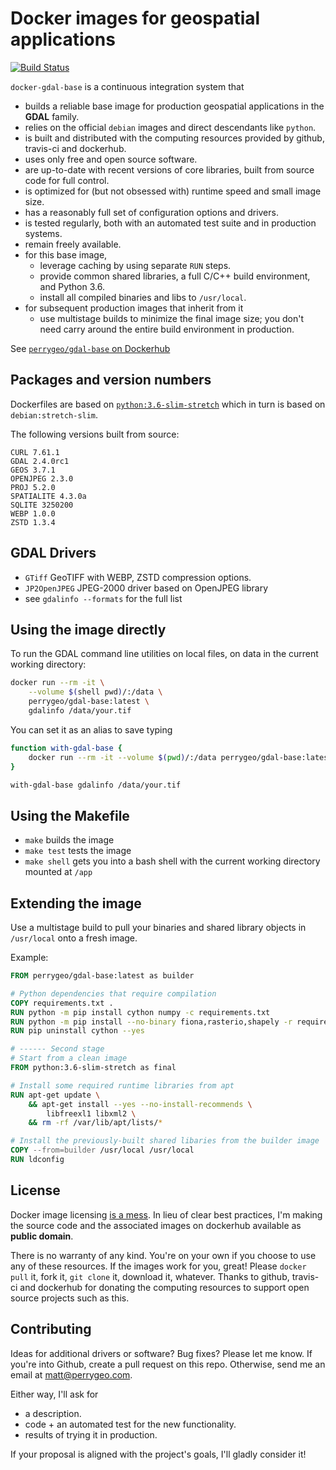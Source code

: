 # Docker images for geospatial applications

[![Build Status](https://travis-ci.com/perrygeo/docker-gdal-base.svg?branch=master)](https://travis-ci.com/perrygeo/docker-gdal-base)

`docker-gdal-base` is a continuous integration system that

* builds a reliable base image for production geospatial applications in the **GDAL** family.
* relies on the official `debian` images and direct descendants like `python`.
* is built and distributed with the computing resources provided by github, travis-ci and dockerhub.
* uses only free and open source software.
* are up-to-date with recent versions of core libraries, built from source code for full control.
* is optimized for (but not obsessed with) runtime speed and small image size.
* has a reasonably full set of configuration options and drivers.
* is tested regularly, both with an automated test suite and in production systems.
* remain freely available.
* for this base image,
    - leverage caching by using separate `RUN` steps.
    - provide common shared libraries, a full C/C++ build environment, and Python 3.6.
    - install all compiled binaries and libs to `/usr/local`.
* for subsequent production images that inherit from it
    - use multistage builds to minimize the final image size; you don't need carry around the entire build environment in production.

See [`perrygeo/gdal-base` on Dockerhub](https://hub.docker.com/r/perrygeo/gdal-base)

## Packages and version numbers

Dockerfiles are based on [`python:3.6-slim-stretch`](https://github.com/docker-library/python/blob/master/3.6/stretch/slim/Dockerfile) which in turn is based on `debian:stretch-slim`.


The following versions built from source:

```
CURL 7.61.1
GDAL 2.4.0rc1
GEOS 3.7.1
OPENJPEG 2.3.0
PROJ 5.2.0
SPATIALITE 4.3.0a
SQLITE 3250200
WEBP 1.0.0
ZSTD 1.3.4
```

## GDAL Drivers


* `GTiff` GeoTIFF with WEBP, ZSTD compression options.
* `JP2OpenJPEG` JPEG-2000 driver based on OpenJPEG library
* see `gdalinfo --formats` for the full list


## Using the image directly


To run the GDAL command line utilities on local files, on data in the current working directory:

```bash
docker run --rm -it \
    --volume $(shell pwd)/:/data \
    perrygeo/gdal-base:latest \
    gdalinfo /data/your.tif
```

You can set it as an alias to save typing

```bash
function with-gdal-base {
    docker run --rm -it --volume $(pwd)/:/data perrygeo/gdal-base:latest /bin/bash -c "$@"
}

with-gdal-base gdalinfo /data/your.tif
```

## Using the Makefile

* `make` builds the image
* `make test` tests the image
* `make shell` gets you into a bash shell with the current working directory mounted at `/app`

## Extending the image

Use a multistage build to pull your binaries and shared library objects in `/usr/local` onto a fresh image.

Example:
```Dockerfile
FROM perrygeo/gdal-base:latest as builder

# Python dependencies that require compilation
COPY requirements.txt .
RUN python -m pip install cython numpy -c requirements.txt
RUN python -m pip install --no-binary fiona,rasterio,shapely -r requirements.txt
RUN pip uninstall cython --yes

# ------ Second stage
# Start from a clean image
FROM python:3.6-slim-stretch as final

# Install some required runtime libraries from apt
RUN apt-get update \
    && apt-get install --yes --no-install-recommends \
        libfreexl1 libxml2 \
    && rm -rf /var/lib/apt/lists/*

# Install the previously-built shared libaries from the builder image
COPY --from=builder /usr/local /usr/local
RUN ldconfig
```

## License

Docker image licensing [is a mess](https://opensource.stackexchange.com/a/7015).
In lieu of clear best practices, I'm making the source code and the associated images on dockerhub
available as **public domain**.

There is no warranty of any kind.
You're on your own if you choose to use any of these resources.
If the images work for you, great!
Please `docker pull` it, fork it, `git clone` it, download it, whatever.
Thanks to github, travis-ci and dockerhub
for donating the computing resources to support open source projects such as this.


## Contributing

Ideas for additional drivers or software? Bug fixes? Please let me know.
If you're into Github, create a pull request on this repo. Otherwise, send me an email at matt@perrygeo.com.

Either way, I'll ask for

* a description.
* code + an automated test for the new functionality.
* results of trying it in production.

If your proposal is aligned with the project's goals, I'll gladly consider it!
